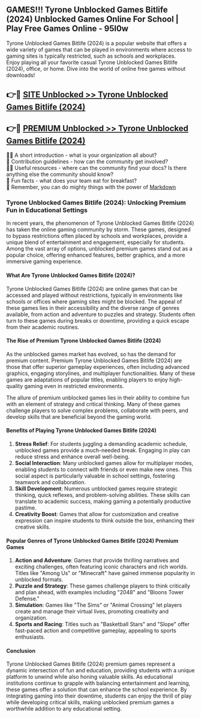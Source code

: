 ## GAMES!!! Tyrone Unblocked Games Bitlife (2024) Unblocked Games Online For School | Play Free Games Online - 95l0w

Tyrone Unblocked Games Bitlife (2024) is a popular website that offers a wide variety of games that can be played in environments where access to gaming sites is typically restricted, such as schools and workplaces.  
Enjoy playing all your favorite casual Tyrone Unblocked Games Bitlife (2024), office, or home. Dive into the world of online free games without downloads!

## 👉🔴 [SITE Unblocked >> Tyrone Unblocked Games Bitlife (2024)](http://freeplayer.one?title=Tyrone_Unblocked_Games_Bitlife_(2024)&ref=02)

## 👉🔴 [PREMIUM Unblocked >> Tyrone Unblocked Games Bitlife (2024)](http://freeplayer.one?title=Tyrone_Unblocked_Games_Bitlife_(2024)&ref=02)

🙋‍♀️ A short introduction - what is your organization all about?  
🌈 Contribution guidelines - how can the community get involved?  
👩‍💻 Useful resources - where can the community find your docs? Is there anything else the community should know?  
🍿 Fun facts - what does your team eat for breakfast?  
🧙 Remember, you can do mighty things with the power of [Markdown](https://docs.github.com/github/writing-on-github/getting-started-with-writing-and-formatting-on-github/basic-writing-and-formatting-syntax)

### Tyrone Unblocked Games Bitlife (2024): Unlocking Premium Fun in Educational Settings

In recent years, the phenomenon of Tyrone Unblocked Games Bitlife (2024) has taken the online gaming community by storm. These games, designed to bypass restrictions often placed by schools and workplaces, provide a unique blend of entertainment and engagement, especially for students. Among the vast array of options, unblocked premium games stand out as a popular choice, offering enhanced features, better graphics, and a more immersive gaming experience.

#### What Are Tyrone Unblocked Games Bitlife (2024)?

Tyrone Unblocked Games Bitlife (2024) are online games that can be accessed and played without restrictions, typically in environments like schools or offices where gaming sites might be blocked. The appeal of these games lies in their accessibility and the diverse range of genres available, from action and adventure to puzzles and strategy. Students often turn to these games during breaks or downtime, providing a quick escape from their academic routines.

#### The Rise of Premium Tyrone Unblocked Games Bitlife (2024)

As the unblocked games market has evolved, so has the demand for premium content. Premium Tyrone Unblocked Games Bitlife (2024) are those that offer superior gameplay experiences, often including advanced graphics, engaging storylines, and multiplayer functionalities. Many of these games are adaptations of popular titles, enabling players to enjoy high-quality gaming even in restricted environments.

The allure of premium unblocked games lies in their ability to combine fun with an element of strategy and critical thinking. Many of these games challenge players to solve complex problems, collaborate with peers, and develop skills that are beneficial beyond the gaming world.

#### Benefits of Playing Tyrone Unblocked Games Bitlife (2024)

1.  **Stress Relief**: For students juggling a demanding academic schedule, unblocked games provide a much-needed break. Engaging in play can reduce stress and enhance overall well-being.
2.  **Social Interaction**: Many unblocked games allow for multiplayer modes, enabling students to connect with friends or even make new ones. This social aspect is particularly valuable in school settings, fostering teamwork and collaboration.
3.  **Skill Development**: Numerous unblocked games require strategic thinking, quick reflexes, and problem-solving abilities. These skills can translate to academic success, making gaming a potentially productive pastime.
4.  **Creativity Boost**: Games that allow for customization and creative expression can inspire students to think outside the box, enhancing their creative skills.

#### Popular Genres of Tyrone Unblocked Games Bitlife (2024) Premium Games

1.  **Action and Adventure**: Games that provide thrilling narratives and exciting challenges, often featuring iconic characters and rich worlds. Titles like "Among Us" or "Minecraft" have gained immense popularity in unblocked formats.
2.  **Puzzle and Strategy**: These games challenge players to think critically and plan ahead, with examples including "2048" and "Bloons Tower Defense."
3.  **Simulation**: Games like "The Sims" or "Animal Crossing" let players create and manage their virtual lives, promoting creativity and organization.
4.  **Sports and Racing**: Titles such as "Basketball Stars" and "Slope" offer fast-paced action and competitive gameplay, appealing to sports enthusiasts.

#### Conclusion

Tyrone Unblocked Games Bitlife (2024) premium games represent a dynamic intersection of fun and education, providing students with a unique platform to unwind while also honing valuable skills. As educational institutions continue to grapple with balancing entertainment and learning, these games offer a solution that can enhance the school experience. By integrating gaming into their downtime, students can enjoy the thrill of play while developing critical skills, making unblocked premium games a worthwhile addition to any educational setting.